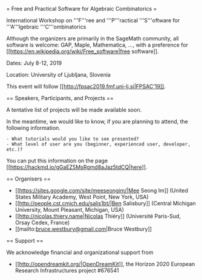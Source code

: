 = Free and Practical Software for Algebraic Combinatorics =

International Workshop on '''F'''ree and '''P'''ractical '''S'''oftware for '''A'''lgebraic '''C'''ombinatorics

Although the organizers are primarily in the SageMath community, all software is welcome: GAP, Maple, Mathematica, ..., with a preference for [[https://en.wikipedia.org/wiki/Free_software|free software]].

Dates: July 8-12, 2019

Location: University of Ljubljana, Slovenia

This event will follow [[http://fpsac2019.fmf.uni-lj.si|FPSAC'19]].

== Speakers, Participants, and Projects ==

A tentative list of projects will be made available soon.

In the meantime, we would like to know, if you are planning to attend, the following information.

    - What tutorials would you like to see presented?
    - What level of user are you (beginner, experienced user, developer, etc.)?

You can put this information on the page [[https://hackmd.io/gGaEZ5MsRgmd8aJaz5tdCQ|here]].

== Organisers ==

  * [[https://sites.google.com/site/meeseongim/|Mee Seong Im]] (United States Military Academy, West Point, New York, USA)
  * [[http://people.cst.cmich.edu/salis1bt/|Ben Salisbury]] (Central Michigan University, Mount Pleasant, Michigan, USA)
  * [[http://nicolas.thiery.name|Nicolas Thiéry]] (Université Paris-Sud, Orsay Cedex, France)
  * [[mailto:bruce.westbury@gmail.com|Bruce Westbury]]

== Support ==

We acknowledge financial and organizational support from

  * [[http://opendreamkit.org/|OpenDreamKit]], the Horizon 2020 European Research Infrastructures project #676541
